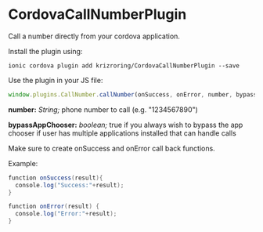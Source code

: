 CordovaCallNumberPlugin
=======================

Call a number directly from your cordova application.

Install the plugin using:


``` 
ionic cordova plugin add krizroring/CordovaCallNumberPlugin --save
```


Use the plugin in your JS file:
``` javascript
window.plugins.CallNumber.callNumber(onSuccess, onError, number, bypassAppChooser);
```

**number:** *String;* phone number to call (e.g. "1234567890")

**bypassAppChooser:** *boolean;* true if you always wish to bypass the app chooser if user has multiple applications installed that can handle calls

Make sure to create onSuccess and onError call back functions.

Example:
``` java
function onSuccess(result){
  console.log("Success:"+result);
}

function onError(result) {
  console.log("Error:"+result);
}
```
